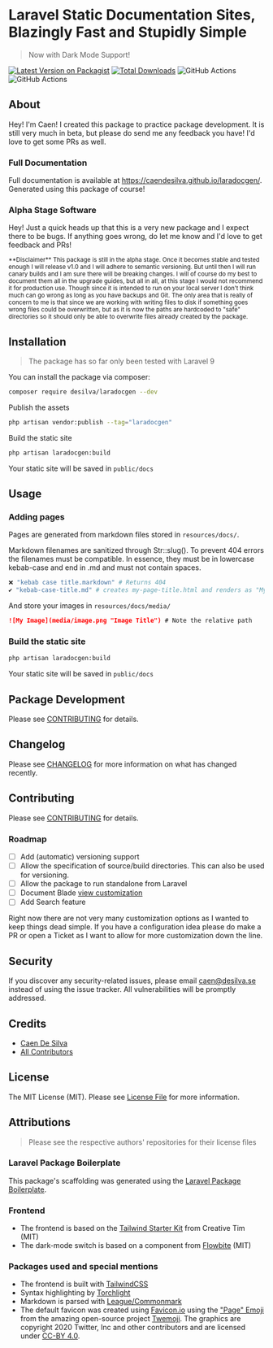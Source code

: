 # Laravel Static Documentation Sites, Blazingly Fast and Stupidly Simple
> Now with Dark Mode Support!

<!-- \BMSTX BUILDMETA -->
[![Latest Version on Packagist](https://img.shields.io/packagist/v/desilva/laradocgen.svg?style=flat-square)](https://packagist.org/packages/desilva/laradocgen)
[![Total Downloads](https://img.shields.io/packagist/dt/desilva/laradocgen.svg?style=flat-square)](https://packagist.org/packages/desilva/laradocgen)
![GitHub Actions](https://github.com/caendesilva/laradocgen/actions/workflows/php.yml/badge.svg)
![GitHub Actions](https://github.com/caendesilva/Laradocgen/actions/workflows/pages/pages-build-deployment/badge.svg)
<!--  BUILDMETA \BMETX -->

## About

Hey! I'm Caen! I created this package to practice package development. It is still very much in beta, but please do send me any feedback you have! I'd love to get some PRs as well.

### Full Documentation
Full documentation is available at https://caendesilva.github.io/laradocgen/. Generated using this package of course!

### Alpha Stage Software
Hey! Just a quick heads up that this is a very new package and I expect there to be bugs. If anything goes wrong, do let me know and I'd love to get feedback and PRs!

<small>
**Disclaimer**
This package is still in the alpha stage. Once it becomes stable and tested enough I will release v1.0 and I will adhere to semantic versioning. But until then I will run canary builds and I am sure there will be breaking changes. I will of course do my best to document them all in the upgrade guides, but all in all, at this stage I would not recommend it for production use. Though since it is intended to run on your local server I don't think much can go wrong as long as you have backups and Git. The only area that is really of concern to me is that since we are working with writing files to disk if something goes wrong files could be overwritten, but as it is now the paths are hardcoded to "safe" directories so it should only be able to overwrite files already created by the package.
</small>

## Installation
> The package has so far only been tested with Laravel 9

You can install the package via composer:
```bash
composer require desilva/laradocgen --dev
```

Publish the assets
```bash
php artisan vendor:publish --tag="laradocgen"
```

Build the static site
```bash
php artisan laradocgen:build
```
Your static site will be saved in `public/docs`

## Usage

### Adding pages
Pages are generated from markdown files stored in `resources/docs/`.

Markdown filenames are sanitized through Str::slug(). To prevent 404 errors the filenames must be compatible. In essence, they must be in lowercase kebab-case and end in .md and must not contain spaces.
```bash
❌ "kebab case title.markdown" # Returns 404
✔️ "kebab-case-title.md" # creates my-page-title.html and renders as "My Page Title" in the frontend
```

And store your images in `resources/docs/media/`
```markdown
![My Image](media/image.png "Image Title") # Note the relative path
```

### Build the static site
```bash
php artisan laradocgen:build
```
Your static site will be saved in `public/docs`

## Package Development

Please see [CONTRIBUTING](CONTRIBUTING.md) for details.

## Changelog

Please see [CHANGELOG](CHANGELOG.md) for more information on what has changed recently.

## Contributing

Please see [CONTRIBUTING](CONTRIBUTING.md) for details.

### Roadmap
- [ ] Add (automatic) versioning support
- [ ] Allow the specification of source/build directories. This can also be used for versioning.
- [ ] Allow the package to run standalone from Laravel
- [ ] Document Blade [view customization](https://laravel.com/docs/9.x/packages#views)
- [ ] Add Search feature 

Right now there are not very many customization options as I wanted to keep things dead simple. If you have a configuration idea please do make a PR or open a Ticket as I want to allow for more customization down the line.


## Security

If you discover any security-related issues, please email caen@desilva.se instead of using the issue tracker.
All vulnerabilities will be promptly addressed.

## Credits

-   [Caen De Silva](https://github.com/caendesilva)
-   [All Contributors](../../contributors)

## License

The MIT License (MIT). Please see [License File](LICENSE.md) for more information.

## Attributions
> Please see the respective authors' repositories for their license files

### Laravel Package Boilerplate

This package's scaffolding was generated using the [Laravel Package Boilerplate](https://laravelpackageboilerplate.com).

### Frontend

- The frontend is based on the [Tailwind Starter Kit](https://github.com/creativetimofficial/tailwind-starter-kit) from Creative Tim (MIT)
- The dark-mode switch is based on a component from [Flowbite](https://flowbite.com/docs/customize/dark-mode/) (MIT)

### Packages used and special mentions
- The frontend is built with [TailwindCSS](https://tailwindcss.com/)
- Syntax highlighting by [Torchlight](https://torchlight.dev/)
- Markdown is parsed with [League/Commonmark](https://github.com/thephpleague/commonmark)
- The default favicon was created using [Favicon.io](https://favicon.io/) using the ["Page" Emoji](https://github.com/twitter/twemoji/blob/master/assets/svg/1f4c4.svg) from the amazing open-source project [Twemoji](https://twemoji.twitter.com/). The graphics are copyright 2020 Twitter, Inc and other contributors and are licensed under [CC-BY 4.0](https://creativecommons.org/licenses/by/4.0/).
